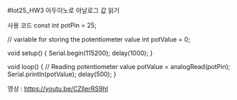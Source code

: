 #Iot25_HW3
아두이노로 아날로그 값 읽기

사용 코드 
const int potPin = 25;

// variable for storing the potentiometer value
int potValue = 0;

void setup() {
  Serial.begin(115200);
  delay(1000);
}

void loop() {
  // Reading potentiometer value
  potValue = analogRead(potPin);
  Serial.println(potValue);
  delay(500);
}

영상 : https://youtu.be/CZlIerRS9hI
